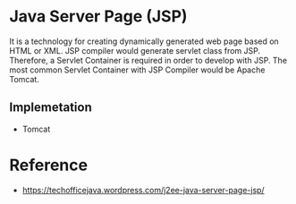 # Java Server Page (JSP)

It is a technology for creating dynamically generated web page based on HTML or XML. JSP compiler would generate servlet class from JSP. Therefore, a Servlet Container is required in order to develop with JSP. The most common Servlet Container with JSP Compiler would be Apache Tomcat.

## Implemetation 
* Tomcat

# Reference
* https://techofficejava.wordpress.com/j2ee-java-server-page-jsp/